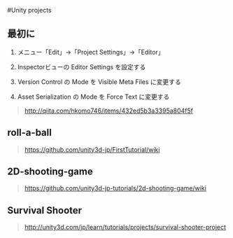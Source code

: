 #Unity projects

## 最初に
 
 1. メニュー「Edit」→「Project Settings」→「Editor」

 1. Inspectorビューの Editor Settings を設定する

 1. Version Control の Mode を Visible Meta Files に変更する

 1. Asset Serialization の Mode を Force Text に変更する

 > http://qiita.com/hkomo746/items/432ed5b3a3395a804f5f

## roll-a-ball

 > https://github.com/unity3d-jp/FirstTutorial/wiki

## 2D-shooting-game

 > https://github.com/unity3d-jp-tutorials/2d-shooting-game/wiki 

## Survival Shooter

 > http://unity3d.com/jp/learn/tutorials/projects/survival-shooter-project


